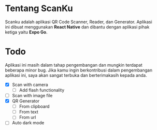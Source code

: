 # Tentang ScanKu

Scanku adalah aplikasi QR Code Scanner, Reader, dan Generator. Aplikasi ini dibuat menggunakan **React Native** dan dibantu dengan aplikasi pihak ketiga yaitu **Expo Go**.

# Todo
Aplikasi ini masih dalam tahap pengembangan dan mungkin terdapat beberapa minor bug. Jika kamu ingin berkontribusi dalam pengembangan aplikasi ini, saya akan sangat terbuka dan berterimakasih kepada anda.

 - [x] Scan with camera
	 - [ ] Add flash functionality
 - [ ] Scan with image file
 - [x] QR Generator
	 - [ ] From clipboard
	 - [ ] From text
	 - [ ] From url
 - [ ] Auto dark mode
